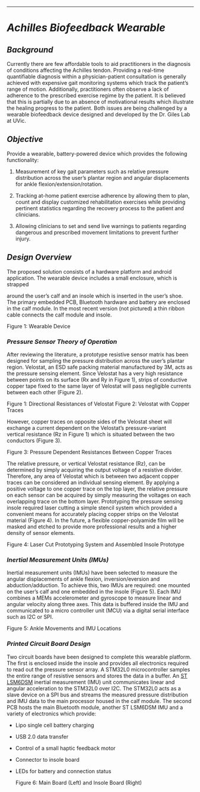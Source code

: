 ---
# *Achilles Biofeedback Wearable*

## *Background*
Currently there are few affordable tools to aid practitioners in the diagnosis
of conditions affecting the Achilles tendon. Providing a real-time quantifiable
diagnosis within a physician-patient consultation is generally achieved with
expensive gait monitoring systems which track the patient’s range of motion.
Additionally, practitioners often observe a lack of adherence to the prescribed
exercise regime by the patient. It is believed that this is partially due to an
absence of motivational results which illustrate the healing progress to the
patient. Both issues are being challenged by a wearable biofeedback device
designed and developed by the Dr. Giles Lab at UVic.

## *Objective*
Provide a wearable, battery-powered device which provides the following
functionality:

1.  Measurement of key gait parameters such as relative pressure distribution
    across the user’s plantar region and angular displacements for ankle
    flexion/extension/rotation.

2.  Tracking at-home patient exercise adherence by allowing them to plan, count
    and display customized rehabilitation exercises while providing pertinent
    statistics regarding the recovery process to the patient and clinicians.

3.  Allowing clinicians to set and send live warnings to patients regarding
    dangerous and prescribed movement limitations to prevent further injury.

  
## *Design Overview*

The proposed solution consists of a hardware platform and android application.
The wearable device includes a small enclosure, which is strapped

around the user’s calf and an insole which is inserted in the user’s shoe. The
primary embedded PCB, Bluetooth hardware and battery are enclosed in the calf
module. In the most recent version (not pictured) a thin ribbon cable connects
the calf module and insole.

Figure 1: Wearable Device

### *Pressure Sensor Theory of Operation*

After reviewing the literature, a prototype resistive sensor matrix has been
designed for sampling the pressure distribution across the user’s plantar
region. Velostat, an ESD safe packing material manufactured by 3M, acts as the
pressure sensing element. Since Velostat has a very high resistance between
points on its surface (Rx and Ry in Figure 1), strips of conductive copper tape
fixed to the same layer of Velostat will pass negligible currents between each
other (Figure 2). 

Figure 1: Directional Resistances of Velostat Figure 2: Velostat with Copper
Traces

However, copper traces on opposite sides of the Velostat sheet will
exchange a current dependent on the Velostat’s pressure-variant
vertical resistance (Rz in Figure 1) which is situated between the two
conductors (Figure 3). 

Figure 3: Pressure Dependent Resistances Between Copper Traces

The relative pressure, or vertical Velostat resistance (Rz), can be determined
by simply acquiring the output voltage of a resistive divider. Therefore, any
area of Velostat which is between two adjacent copper traces can be considered
an individual sensing element. By applying a positive voltage to one copper
trace on the top layer, the relative pressure on each sensor can be acquired by
simply measuring the voltages on each overlapping trace on the bottom layer.
Prototyping the pressure sensing insole required laser cutting a simple stencil
system which provided a convenient means for accurately placing copper strips on
the Velostat material (Figure 4). In the future, a flexible copper-polyamide
film will be masked and etched to provide more professional results and a higher
density of sensor elements.

Figure 4: Laser Cut Prototyping System and Assembled Insole Prototype

### *Inertial Measurement Units (IMUs)*

Inertial measurement units (IMUs) have been selected to measure the angular
displacements of ankle flexion, inversion/eversion and abduction/adduction. To
achieve this, two IMUs are required: one mounted on the user’s calf and one
embedded in the insole (Figure 5). Each IMU combines a MEMs accelerometer and
gyroscope to measure linear and angular velocity along three axes. This data is
buffered inside the IMU and communicated to a micro controller unit (MCU) via a
digital serial interface such as I2C or SPI.

Figure 5: Ankle Movements and IMU Locations

### *Printed Circuit Board Design*

Two circuit boards have been designed to complete this wearable platform. The
first is enclosed inside the insole and provides all electronics required to
read out the pressure sensor array. A STM32L0 microcontroller samples the entire
range of resistive sensors and stores the data in a buffer. An [ST
LSM6DSM](https://www.st.com/en/mems-and-sensors/lsm6dsm.html) inertial
measurement (IMU) unit communicates linear and angular acceleration to the
STM32L0 over I2C. The STM32L0 acts as a slave device on a SPI bus and streams
the measured pressure distribution and IMU data to the main processor housed in
the calf module. The second PCB hosts the main Bluetooth module, another ST
LSM6DSM IMU and a variety of electronics which provide:

-   Lipo single cell battery charging

-   USB 2.0 data transfer

-   Control of a small haptic feedback motor

-   Connector to insole board

-   LEDs for battery and connection status

    Figure 6: Main Board (Left) and Insole Board (Right)
